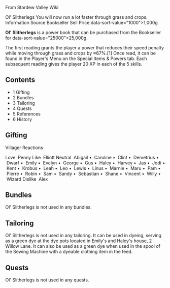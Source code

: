 From Stardew Valley Wiki

Ol' Slitherlegs You will now run a lot faster through grass and crops. Information Source Bookseller Sell Price data-sort-value="1000"&gt;1,000g

**Ol' Slitherlegs** is a power book that can be purchased from the Bookseller for data-sort-value="25000"&gt;25,000g.

The first reading grants the player a power that reduces their speed penalty while moving through grass and crops by ≈67%.\[1] Once read, it can be found in the Player's Menu on the Special Items &amp; Powers tab. Each subsequent reading gives the player 20 XP in each of the 5 skills.

## Contents

- 1 Gifting
- 2 Bundles
- 3 Tailoring
- 4 Quests
- 5 References
- 6 History

## Gifting

Villager Reactions

Love  Penny Like  Elliott Neutral  Abigail •  Caroline •  Clint •  Demetrius •  Dwarf •  Emily •  Evelyn •  George •  Gus •  Haley •  Harvey •  Jas •  Jodi •  Kent •  Krobus •  Leah •  Leo •  Lewis •  Linus •  Marnie •  Maru •  Pam •  Pierre •  Robin •  Sam •  Sandy •  Sebastian •  Shane •  Vincent •  Willy •  Wizard Dislike  Alex

## Bundles

Ol' Slitherlegs is not used in any bundles.

## Tailoring

Ol' Slitherlegs is not used in any tailoring. It can be used in dyeing, serving as a green dye at the dye pots located in Emily's and Haley's house, 2 Willow Lane. It can also be used as a green dye when used in the spool of the Sewing Machine with a dyeable clothing item in the feed.

## Quests

Ol' Slitherlegs is not used in any quests.